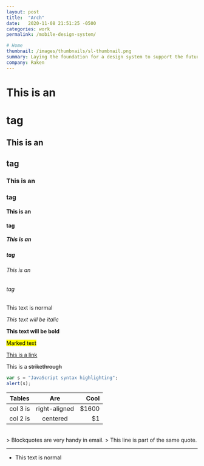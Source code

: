 ```yaml
---
layout: post
title:  "Arch"
date:   2020-11-08 21:51:25 -0500
categories: work
permalink: /mobile-design-system/

# Home
thumbnail: /images/thumbnails/sl-thumbnail.png
summary: Laying the foundation for a design system to support the future of the Raken app.
company: Raken
---
```




# This is an <h1> tag
## This is an <h2> tag
### This is an <h3> tag
#### This is an <h4> tag
##### This is an <h5> tag
###### This is an <h6> tag

This text is normal

*This text will be italic*
 
**This text will be bold**
 
<mark>Marked text</mark>

[This is a link](https://www.google.com)

This is a ~~strikethrough~~

```javascript
var s = "JavaScript syntax highlighting";
alert(s);
```

| Tables        | Are           | Cool  |
| ------------- |:-------------:| -----:|
| col 3 is      | right-aligned | $1600 |
| col 2 is      | centered      |   $1  |


<br />
> Blockquotes are very handy in email.
> This line is part of the same quote.
 
---
 
- This text is normal